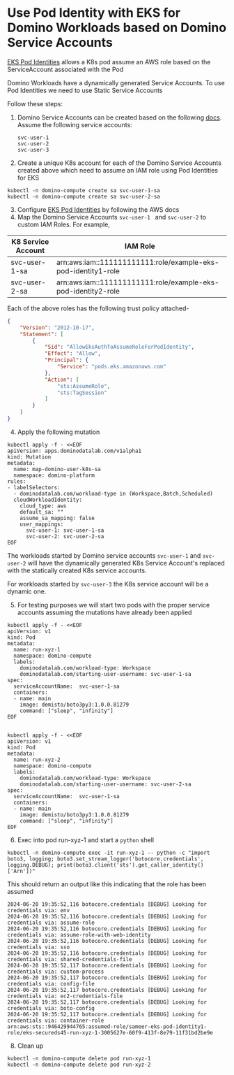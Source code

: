 # Use Pod Identity with EKS for Domino Workloads based on Domino Service Accounts

[EKS Pod Identities](https://docs.aws.amazon.com/eks/latest/userguide/pod-identities.html) allows a K8s pod assume an AWS role based on the ServiceAccount associated with the Pod

Domino Workloads have a dynamically generated Service Accounts. To use Pod Identities we need to use Static Service Accounts

Follow these steps:

1. Domino Service Accounts can be created based on the following [docs](https://docs.dominodatalab.com/en/latest/admin_guide/6921e5/domino-service-accounts/). 
   Assume the following service accounts:
    ```commandline
    svc-user-1
    svc-user-2
    svc-user-3
    ```
2. Create a unique K8s account for each of the Domino Service Accounts created above which need to assume an IAM role using Pod Identities for EKS
```shell
kubectl -n domino-compute create sa svc-user-1-sa 
kubectl -n domino-compute create sa svc-user-2-sa
```

3. Configure [EKS Pod Identities](https://docs.aws.amazon.com/eks/latest/userguide/pod-identities.html) by following the AWS docs
4. Map the Domino Service Accounts `svc-user-1 ` and `svc-user-2` to custom IAM Roles. For example, 

| K8 Service Account | IAM Role                                                      |
|--------------------|---------------------------------------------------------------|
| svc-user-1-sa      | arn:aws:iam::111111111111:role/example-eks-pod-identity1-role |
| svc-user-2-sa      | arn:aws:iam::111111111111:role/example-eks-pod-identity2-role |

Each of the above roles has the following trust policy attached-
```json
{
    "Version": "2012-10-17",
    "Statement": [
        {
            "Sid": "AllowEksAuthToAssumeRoleForPodIdentity",
            "Effect": "Allow",
            "Principal": {
                "Service": "pods.eks.amazonaws.com"
            },
            "Action": [
                "sts:AssumeRole",
                "sts:TagSession"
            ]
        }
    ]
}
```
4. Apply the following mutation 

```shell
kubectl apply -f - <<EOF
apiVersion: apps.dominodatalab.com/v1alpha1
kind: Mutation
metadata:
  name: map-domino-user-k8s-sa
  namespace: domino-platform
rules:
- labelSelectors:
  - dominodatalab.com/workload-type in (Workspace,Batch,Scheduled)
  cloudWorkloadIdentity:
    cloud_type: aws
    default_sa: ""
    assume_sa_mapping: false
    user_mappings:
      svc-user-1: svc-user-1-sa
      svc-user-2: svc-user-2-sa
EOF
```

The workloads started by Domino service accounts `svc-user-1` and `svc-user-2` will have 
the dynamically generated K8s Service Account's replaced with the statically created K8s service accounts.

For workloads started by `svc-user-3` the K8s service account will be a dynamic one.


5. For testing purposes we will start two pods with the proper service accounts assuming the mutations have already been applied

```shell
kubectl apply -f - <<EOF
apiVersion: v1
kind: Pod
metadata:
  name: run-xyz-1
  namespace: domino-compute  
  labels:
    dominodatalab.com/workload-type: Workspace
    dominodatalab.com/starting-user-username: svc-user-1-sa
spec:
  serviceAccountName:  svc-user-1-sa
  containers:
  - name: main
    image: demisto/boto3py3:1.0.0.81279
    command: ["sleep", "infinity"]
EOF


kubectl apply -f - <<EOF
apiVersion: v1
kind: Pod
metadata:
  name: run-xyz-2
  namespace: domino-compute  
  labels:
    dominodatalab.com/workload-type: Workspace
    dominodatalab.com/starting-user-username: svc-user-2-sa
spec:
  serviceAccountName:  svc-user-1-sa
  containers:
  - name: main
    image: demisto/boto3py3:1.0.0.81279
    command: ["sleep", "infinity"]
EOF
```
6. Exec into pod run-xyz-1 and start a `python` shell

```shell
kubectl -n domino-compute exec -it run-xyz-1 -- python -c "import boto3, logging; boto3.set_stream_logger('botocore.credentials', logging.DEBUG); print(boto3.client('sts').get_caller_identity()['Arn'])"
```

This should return an output like this indicating that the role has been assumed
```text
2024-06-20 19:35:52,116 botocore.credentials [DEBUG] Looking for credentials via: env
2024-06-20 19:35:52,116 botocore.credentials [DEBUG] Looking for credentials via: assume-role
2024-06-20 19:35:52,116 botocore.credentials [DEBUG] Looking for credentials via: assume-role-with-web-identity
2024-06-20 19:35:52,116 botocore.credentials [DEBUG] Looking for credentials via: sso
2024-06-20 19:35:52,116 botocore.credentials [DEBUG] Looking for credentials via: shared-credentials-file
2024-06-20 19:35:52,117 botocore.credentials [DEBUG] Looking for credentials via: custom-process
2024-06-20 19:35:52,117 botocore.credentials [DEBUG] Looking for credentials via: config-file
2024-06-20 19:35:52,117 botocore.credentials [DEBUG] Looking for credentials via: ec2-credentials-file
2024-06-20 19:35:52,117 botocore.credentials [DEBUG] Looking for credentials via: boto-config
2024-06-20 19:35:52,117 botocore.credentials [DEBUG] Looking for credentials via: container-role
arn:aws:sts::946429944765:assumed-role/sameer-eks-pod-identity1-role/eks-secureds45-run-xyz-1-3005627e-60f9-413f-8e79-11f31bd2be9e
```


8. Clean up
```shell
kubectl -n domino-compute delete pod run-xyz-1
kubectl -n domino-compute delete pod run-xyz-2
```



